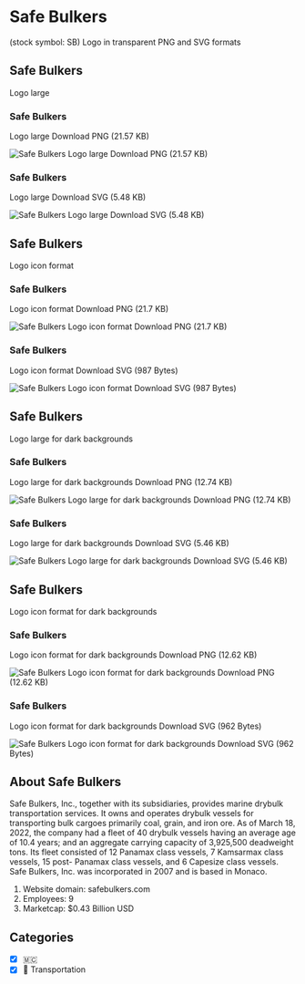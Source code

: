 # Safe Bulkers
 (stock symbol: SB) Logo in transparent PNG and SVG formats

## Safe Bulkers
 Logo large

### Safe Bulkers
 Logo large Download PNG (21.57 KB)

![Safe Bulkers
 Logo large Download PNG (21.57 KB)](/img/orig/SB_BIG-587d77db.png)

### Safe Bulkers
 Logo large Download SVG (5.48 KB)

![Safe Bulkers
 Logo large Download SVG (5.48 KB)](/img/orig/SB_BIG-e0eb08db.svg)

## Safe Bulkers
 Logo icon format

### Safe Bulkers
 Logo icon format Download PNG (21.7 KB)

![Safe Bulkers
 Logo icon format Download PNG (21.7 KB)](/img/orig/SB-df1db6b6.png)

### Safe Bulkers
 Logo icon format Download SVG (987 Bytes)

![Safe Bulkers
 Logo icon format Download SVG (987 Bytes)](/img/orig/SB-17d91430.svg)

## Safe Bulkers
 Logo large for dark backgrounds

### Safe Bulkers
 Logo large for dark backgrounds Download PNG (12.74 KB)

![Safe Bulkers
 Logo large for dark backgrounds Download PNG (12.74 KB)](/img/orig/SB_BIG.D-df8ecc93.png)

### Safe Bulkers
 Logo large for dark backgrounds Download SVG (5.46 KB)

![Safe Bulkers
 Logo large for dark backgrounds Download SVG (5.46 KB)](/img/orig/SB_BIG.D-dc4a1ae4.svg)

## Safe Bulkers
 Logo icon format for dark backgrounds

### Safe Bulkers
 Logo icon format for dark backgrounds Download PNG (12.62 KB)

![Safe Bulkers
 Logo icon format for dark backgrounds Download PNG (12.62 KB)](/img/orig/SB.D-b53d5880.png)

### Safe Bulkers
 Logo icon format for dark backgrounds Download SVG (962 Bytes)

![Safe Bulkers
 Logo icon format for dark backgrounds Download SVG (962 Bytes)](/img/orig/SB.D-571d41b8.svg)

## About Safe Bulkers


Safe Bulkers, Inc., together with its subsidiaries, provides marine drybulk transportation services. It owns and operates drybulk vessels for transporting bulk cargoes primarily coal, grain, and iron ore. As of March 18, 2022, the company had a fleet of 40 drybulk vessels having an average age of 10.4 years; and an aggregate carrying capacity of 3,925,500 deadweight tons. Its fleet consisted of 12 Panamax class vessels, 7 Kamsarmax class vessels, 15 post- Panamax class vessels, and 6 Capesize class vessels. Safe Bulkers, Inc. was incorporated in 2007 and is based in Monaco.

1. Website domain: safebulkers.com
2. Employees: 9
3. Marketcap: $0.43 Billion USD


## Categories
- [x] 🇲🇨
- [x] 🚚 Transportation
